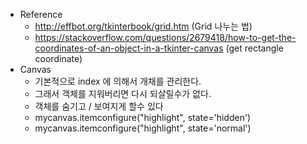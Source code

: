 + Reference
    - http://effbot.org/tkinterbook/grid.htm (Grid 나누는 법)
    - https://stackoverflow.com/questions/2679418/how-to-get-the-coordinates-of-an-object-in-a-tkinter-canvas (get rectangle coordinate)
+ Canvas
    - 기본적으로 index 에 의해서 개채를 관리한다.
    - 그래서 객체를 지워버리면 다시 되살릴수가 없다.
    - 객체를 숨기고 / 보여지게 할수 있다
    - mycanvas.itemconfigure("highlight", state='hidden')
    - mycanvas.itemconfigure("highlight", state='normal')
